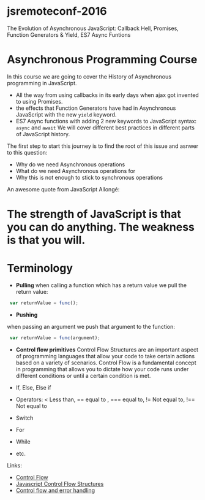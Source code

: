 # jsremoteconf-2016
The Evolution of Asynchronous JavaScript: Callback Hell, Promises, Function Generators &amp; Yield, ES7 Async Funtions

# Asynchronous Programming Course

In this course we are going to cover the History of Asynchronous programming in JavaScript.
 - All the way from using callbacks in its early days when ajax got invented to using Promises.
 - the effects that Function Generators have had in Asynchronous JavaScript with the new `yield` keyword.
 - ES7 Async functions with adding 2 new keywords to JavaScript syntax: `async` and `await`
We will cover different best practices in different parts of JavaScript history.

The first step to start this journey is to find the root of this issue and asnwer to this question:
 - Why do we need Asynchronous operations
 - What do we need Asynchronous operations for
 - Why this is not enough to stick to synchronous operations


An awesome quote from JavaScript Allongé:
# The strength of JavaScript is that you can do anything. The weakness is that you will.

# Terminology

- **Pulling**
   when calling a function which has a return value we pull the return value:

```javascript
 var returnValue = func();
```

- **Pushing**

when passing an argument we push that argument to the function:

```javascript
 var returnValue = func(argument);
```

- **Control flow primitives**
 Control Flow Structures are an important aspect of programming languages that allow your code to take
 certain actions based on a variety of scenarios. Control Flow is a fundamental concept in programming that
 allows you to dictate how your code runs under different conditions or until a certain condition is met.

 - If, Else, Else if   
 - Operators: < Less than, == equal to , === equal to, != Not equal to, !== Not equal to
 - Switch
 - For
 - While
 - etc.
 
 Links:   
 - [Control Flow](https://raynos.github.io/presentation/shower/controlflow.htm)
 - [Javascript Control Flow Structures](http://culttt.com/2012/10/29/javascript-control-flow-structures/)
 - [Control flow and error handling](https://developer.mozilla.org/en-US/docs/Web/JavaScript/Guide/Control_flow_and_error_handling)